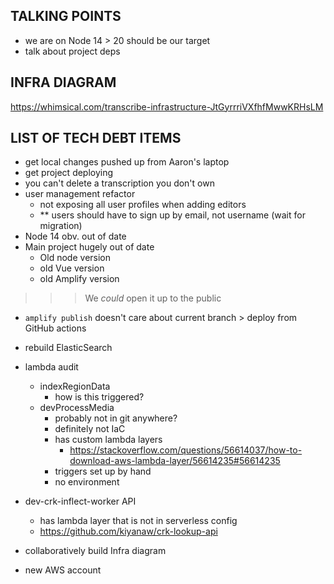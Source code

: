 
## TALKING POINTS
 - we are on Node 14 > 20 should be our target
 - talk about project deps


## INFRA DIAGRAM
https://whimsical.com/transcribe-infrastructure-JtGyrrriVXfhfMwwKRHsLM


## LIST OF TECH DEBT ITEMS
- get local changes pushed up from Aaron's laptop
- get project deploying
- you can't delete a transcription you don't own
- user management refactor
  - not exposing all user profiles when adding editors
  - ** users should have to sign up by email, not username (wait for migration)
- Node 14 obv. out of date
- Main project hugely out of date
  - Old node version
  - old Vue version
  - old Amplify version
>>> We _could_ open it up to the public
- `amplify publish` doesn't care about current branch > deploy from GitHub actions
- rebuild ElasticSearch
- lambda audit
  - indexRegionData
    - how is this triggered?
  - devProcessMedia
    - probably not in git anywhere?
    - definitely not IaC
    - has custom lambda layers
      - https://stackoverflow.com/questions/56614037/how-to-download-aws-lambda-layer/56614235#56614235
    - triggers set up by hand
    - no environment
 - dev-crk-inflect-worker API
   - has lambda layer that is not in serverless config
    - https://github.com/kiyanaw/crk-lookup-api
  - collaboratively build Infra diagram



- new AWS account
